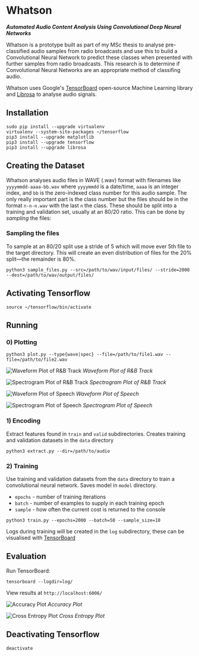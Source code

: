 # Whatson
**_Automated Audio Content Analysis Using Convolutional Deep Neural Networks_**

Whatson is a prototype built as part of my MSc thesis to analyse pre-classified audio samples from radio broadcasts and use this to build a Convolutional Neural Network to predict these classes when presented with further samples from radio broadcasts. This research is to determine if Convolutional Neural Networks are an appropriate method of classifing audio.

Whatson uses Google's [TensorBoard](https://github.com/tensorflow) open-source Machine Learning library and [Librosa](https://github.com/librosa) to analyse audio signals.

## Installation

```
sudo pip install --upgrade virtualenv
virtualenv --system-site-packages ~/tensorflow
pip3 install --upgrade matplotlib
pip3 install --upgrade tensorflow
pip3 install --upgrade librosa
```

## Creating the Dataset

Whatson analyses audio files in WAVE (.wav) format with filenames like `yyyymmdd-aaaa-bb.wav` where `yyyymmdd` is a date/time, `aaaa` is an integer index, and `bb` is the zero-indexed class number for this audio sample. The only really important part is the class number but the files should be in the format `n-n-n.wav` with the last `n` the class. These should be split into a training and validation set, usually at an 80/20 ratio. This can be done by _sampling_ the files:

### Sampling the files

To sample at an 80/20 split use a stride of 5 which will move ever 5th file to the target directory. This will create an even distribution
of files for the 20% split—the remainder is 80%.
```
python3 sample_files.py --src=/path/to/wav/input/files/ --stride=2000 --dest=/path/to/wav/output/files/
```

## Activating Tensorflow

```
source ~/tensorflow/bin/activate
```

## Running
### 0) Plotting
```
python3 plot.py --type{wave|spec} --file=/path/to/file1.wav --file=/path/to/file2.wav
```
![Waveform Plot of R&B Track](https://github.com/betandr/whatson/blob/master/images/randb_wave.png)
_Waveform Plot of R&B Track_

![Spectrogram Plot of R&B Track](https://github.com/betandr/whatson/blob/master/images/randb_spec.png)
_Spectrogram Plot of R&B Track_

![Waveform Plot of Speech](https://github.com/betandr/whatson/blob/master/images/speech_wave.png)
_Waveform Plot of Speech_

![Spectrogram Plot of Speech](https://github.com/betandr/whatson/blob/master/images/speech_spec.png)
_Spectrogram Plot of Speech_

### 1) Encoding
Extract features found in `train` and `valid` subdirectories. Creates training and validation datasets in the `data` directory
```
python3 extract.py --dir=/path/to/audio
```

### 2) Training
Use training and validation datasets from the `data` directory to train a convolutional neural network. 
Saves model in `model` directory. 
* `epochs` - number of training iterations
* `batch` - number of examples to supply in each training epoch 
* `sample` - how often the current cost is returned to the console

```
python3 train.py --epochs=2000 --batch=50 --sample_size=10
```
Logs during training will be created in the `log` subdirectory, these can be visualised with [TensorBoard](https://github.com/tensorflow/tensorflow/blob/master/tensorflow/tensorboard/README.md)

## Evaluation

Run TensorBoard:
```
tensorboard --logdir=log/
```

View results at `http://localhost:6006/`

![Accuracy Plot](https://github.com/betandr/whatson/blob/master/images/accuracy.png)
_Accuracy Plot_

![Cross Entropy Plot](https://github.com/betandr/whatson/blob/master/images/cross_entropy.png)
_Cross Entropy Plot_

## Deactivating Tensorflow

```
deactivate
```
